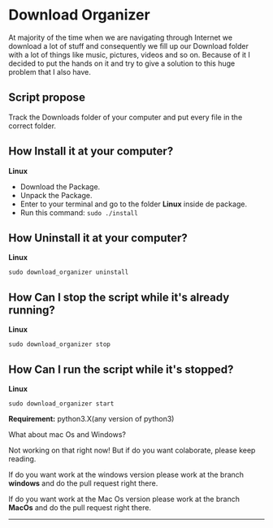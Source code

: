 # Download Organizer

<p>At majority of the time when we are navigating through Internet we download a lot of stuff and consequently we fill up our Download folder with a lot of things like music, pictures, videos and so on. Because of it I decided to put the hands on it and try to give a solution to this huge problem that I also have. </p>

<h2>Script propose</h2>
<p>Track the Downloads folder of your computer and put every file in the correct folder.</p>

<h2>How Install it at your computer?</h2>
<strong>Linux</strong>
<ul>
  <li>Download the Package.</li>
  <li>Unpack the Package.</li>
  <li>Enter to your terminal and go to the folder <strong>Linux</strong> inside de package.</li>
  <li>Run this command: <code>sudo ./install</code></li>
</ul>

<h2>How Uninstall it at your computer?</h2>
<strong>Linux</strong>
<p><code>sudo download_organizer uninstall</code></p>

<h2>How Can I stop the script while it's already running?</h2>
<strong>Linux</strong>
<p><code>sudo download_organizer stop</code></p>

<h2>How Can I run the script while it's stopped?</h2>
<strong>Linux</strong>
<p><code>sudo download_organizer start</code></p>

<p><strong>Requirement:</strong> python3.X(any version of python3)</p>
<p>What about mac Os and Windows?</p>
<p>Not working on that right now! But if do you want colaborate, please keep reading.</p>
<p>If do you want work at the windows version please work at the branch <strong>windows</strong> and do the pull request right there.</p>
<p>If do you want work at the Mac Os version please work at the branch <strong>MacOs</strong> and do the pull request right there.</p>
<hr>